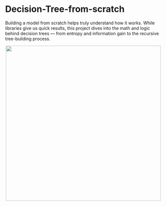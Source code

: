 # Decision-Tree-from-scratch
Building a model from scratch helps truly understand how it works. While libraries give us quick results, this project dives into the math and logic behind decision trees — from entropy and information gain to the recursive tree-building process.

<p align="center">
  <img src="assets/example.png" width="500"/>
</p>

